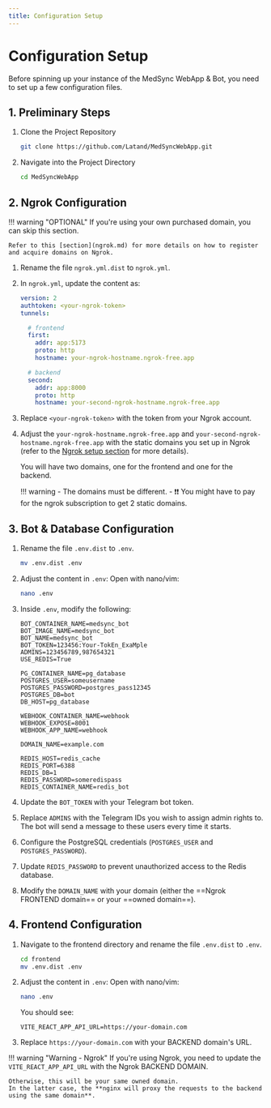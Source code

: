 ```yaml
---
title: Configuration Setup
---
```


# Configuration Setup

Before spinning up your instance of the MedSync WebApp & Bot, you need to set up a few configuration files.

## 1. Preliminary Steps

1. Clone the Project Repository

    ```bash
    git clone https://github.com/Latand/MedSyncWebApp.git
    ```

2. Navigate into the Project Directory

    ```bash
    cd MedSyncWebApp
    ```


## 2. Ngrok Configuration

!!! warning "OPTIONAL"
    If you're using your own purchased domain, you can skip this section.
    
    Refer to this [section](ngrok.md) for more details on how to register and acquire domains on Ngrok.


1. Rename the file `ngrok.yml.dist` to `ngrok.yml`.

2. In `ngrok.yml`, update the content as:
    ```yaml hl_lines="2 9 15" title="ngrok.yml"
    version: 2
    authtoken: <your-ngrok-token>
    tunnels:
   
      # frontend
      first:
        addr: app:5173
        proto: http
        hostname: your-ngrok-hostname.ngrok-free.app
   
      # backend
      second:
        addr: app:8000
        proto: http
        hostname: your-second-ngrok-hostname.ngrok-free.app
    ```
3. Replace `<your-ngrok-token>` with the token from your Ngrok account.

4. Adjust the `your-ngrok-hostname.ngrok-free.app` and `your-second-ngrok-hostname.ngrok-free.app` with the static domains you set up in Ngrok (refer to the [Ngrok setup section](ngrok.md) for more details).

    You will have two domains, one for the frontend and one for the backend.

    !!! warning
        - The domains must be different.
        - ❗️❗️ You might have to pay for the ngrok subscription to get 2 static domains.

## 3. Bot & Database Configuration

1. Rename the file `.env.dist` to `.env`.
    
    ```bash
    mv .env.dist .env
    ```

2. Adjust the content in `.env`:
    Open with nano/vim:
    ```bash
    nano .env
    ```

3. Inside `.env`, modify the following:

    ```dotenv hl_lines="4 5 9 10 18 23" title=".env"
    BOT_CONTAINER_NAME=medsync_bot
    BOT_IMAGE_NAME=medsync_bot
    BOT_NAME=medsync_bot
    BOT_TOKEN=123456:Your-TokEn_ExaMple
    ADMINS=123456789,987654321
    USE_REDIS=True

    PG_CONTAINER_NAME=pg_database
    POSTGRES_USER=someusername
    POSTGRES_PASSWORD=postgres_pass12345
    POSTGRES_DB=bot
    DB_HOST=pg_database

    WEBHOOK_CONTAINER_NAME=webhook
    WEBHOOK_EXPOSE=8001
    WEBHOOK_APP_NAME=webhook

    DOMAIN_NAME=example.com

    REDIS_HOST=redis_cache
    REDIS_PORT=6388
    REDIS_DB=1
    REDIS_PASSWORD=someredispass
    REDIS_CONTAINER_NAME=redis_bot
    ```

4. Update the `BOT_TOKEN` with your Telegram bot token. 
5. Replace `ADMINS` with the Telegram IDs you wish to assign admin rights to. The bot will send a message
  to these users every time it starts.
6. Configure the PostgreSQL credentials (`POSTGRES_USER` and `POSTGRES_PASSWORD`). 
7. Update `REDIS_PASSWORD` to prevent unauthorized access to the Redis database.
8. Modify the `DOMAIN_NAME` with your domain (either the ==Ngrok FRONTEND domain== or your ==owned domain==).

## 4. Frontend Configuration

1. Navigate to the frontend directory and rename the file `.env.dist` to `.env`.
    
    ```bash
    cd frontend
    mv .env.dist .env
    ```

2. Adjust the content in `.env`:
    Open with nano/vim:
    ```bash
    nano .env
    ```
    You should see:
    ```dotenv title=".env"
    VITE_REACT_APP_API_URL=https://your-domain.com
    ```

3. Replace `https://your-domain.com` with your BACKEND domain's URL.

!!! warning "Warning - Ngrok"
    If you're using Ngrok, you need to update the `VITE_REACT_APP_API_URL` with the Ngrok BACKEND DOMAIN.
    
    Otherwise, this will be your same owned domain.
    In the latter case, the **nginx will proxy the requests to the backend using the same domain**.

